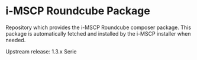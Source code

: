 # i-MSCP Roundcube Package 

Repository which provides the i-MSCP Roundcube composer package. This package
is automatically fetched and installed by the i-MSCP installer when needed.

Upstream release: 1.3.x Serie
